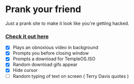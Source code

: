 # Prank your friend

Just a prank site to make it look like you're getting hacked.

### [Check it out here](https://idea.tyhacz.com)

- [x] Plays an obnoxious video in background
- [x] Prompts you before closing window
- [x] Prompts a download for TempleOS.ISO
- [x] Random download gifs appear
- [x] Hide cursor
- [ ] Random typing of text on screen ( Terry Davis quotes )
